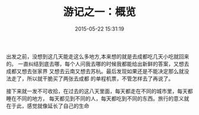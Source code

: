 ﻿---
layout:     post
title:      游记之一：概览
date:       2015-05-22 15:31:19
summary:    成都，重庆，武隆，杭州（中转），绍兴，乌镇，上海
categories: 游记
---

出发之前，没想到这几天能走这么多地方,本来想的就是去成都吃几天小吃就回来的。
一直纠结到底去哪，每个人问我去哪的时候我都能给出新鲜的答案，又想去成都又想去张家界
又想去云南又想去苏杭。最后发现如果还是不能决定那么就没法走了，所以就干脆买了两张去成都
的单程机票，不管怎样去了再说了。

接下来就一发不可收拾，在过去的这八天里面，每天都走在不同的城市里，每天都睡在不同的地方，
每天都见到不同的人，每天都吃到不同的东西。旅行的意义就在于此，感觉就像延长了自己的生命